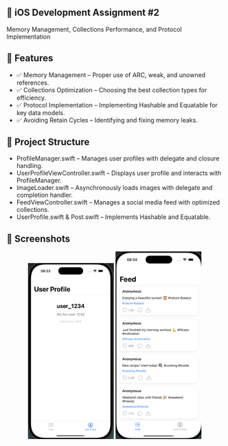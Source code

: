 ## 📌 iOS Development Assignment #2
Memory Management, Collections Performance, and Protocol Implementation

## 🚀 Features
- ✅ Memory Management – Proper use of ARC, weak, and unowned references.
- ✅ Collections Optimization – Choosing the best collection types for efficiency.
- ✅ Protocol Implementation – Implementing Hashable and Equatable for key data models.
- ✅ Avoiding Retain Cycles – Identifying and fixing memory leaks.

## 📂 Project Structure
- ProfileManager.swift – Manages user profiles with delegate and closure handling.
- UserProfileViewController.swift – Displays user profile and interacts with ProfileManager.
- ImageLoader.swift – Asynchronously loads images with delegate and completion handler.
- FeedViewController.swift – Manages a social media feed with optimized collections.
- UserProfile.swift & Post.swift – Implements Hashable and Equatable.

## 📸 Screenshots
<p align="center">
 <img src="screenshots/screenshot1.png" width="200">
  <img src="screenshots/screenshot2.png" width="200"> 
</p>